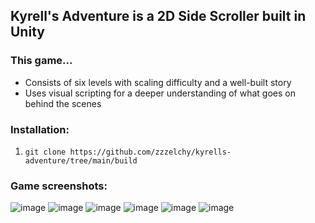 ## Kyrell's Adventure is a 2D Side Scroller built in Unity

### This game...
- Consists of six levels with scaling difficulty and a well-built story
- Uses visual scripting for a deeper understanding of what goes on behind the scenes

### Installation:
1. `git clone https://github.com/zzzelchy/kyrells-adventure/tree/main/build`

### Game screenshots:
![image](https://user-images.githubusercontent.com/76597599/220186635-b7eebbe5-ac5d-4e50-82bd-0baa2b207944.png)
![image](https://user-images.githubusercontent.com/76597599/220186753-36806d49-d136-457e-9def-b51506e391b2.png)
![image](https://user-images.githubusercontent.com/76597599/220186945-c2af7241-ded3-4395-af20-5cfb49821c3a.png)
![image](https://user-images.githubusercontent.com/76597599/220187015-c3b60443-0039-4320-981a-7993f6ca8ab2.png)
![image](https://user-images.githubusercontent.com/76597599/220187099-6bd48df4-ffd2-4653-82bb-bc439c44c0bc.png)
![image](https://user-images.githubusercontent.com/76597599/220187193-cb0413d9-d2e0-4f12-8300-7ef1821021fd.png)

